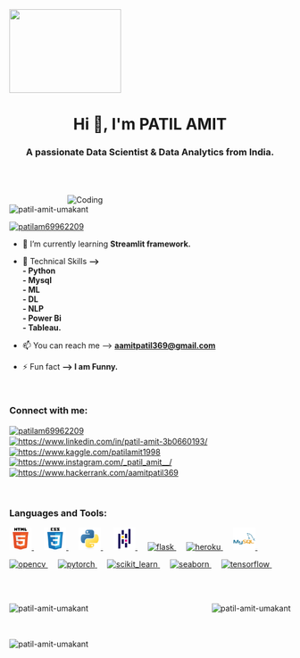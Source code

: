 <img align="center" width="200" height="150" src="https://usercontent.one/wp/www.techregister.co.uk/wp-content/uploads/2020/06/Electric-Double-Layer-Capacitor-Market-Analysis-Latest-and-Future-Trends-Opportunities-Regional-Demand-and-Forecast-2026.gif" />

<h1 align="center">Hi 👋, I'm PATIL AMIT</h1>
<h3 align="center">A passionate Data Scientist & Data Analytics from India.</h3>
<br><br><br>
<img align="right" alt="Coding" width="400" src="https://i.pinimg.com/originals/91/16/8b/91168b4873f6659b3e9fdfe4b89cd864.gif" />


<p align="left"> <img src="https://komarev.com/ghpvc/?username=patil-amit-umakant&label=Profile%20views&color=0e75b6&style=flat" alt="patil-amit-umakant" /> </p>


<p align="left"> <a href="https://twitter.com/patilam69962209" target="blank"><img src="https://img.shields.io/twitter/follow/patilam69962209?logo=twitter&style=for-the-badge" alt="patilam69962209" /></a> </p>

- 🌱 I’m currently learning **Streamlit framework.**

- 💬 Technical Skills **-->**<br>
  **- Python**<br>
  **- Mysql**<br>
  **- ML**<br>
  **- DL**<br>
  **- NLP**<br>
  **- Power Bi**<br>
  **- Tableau.**

- 📫 You can reach me --> **aamitpatil369@gmail.com**

- ⚡ Fun fact **--> I am Funny.**
<br>
<h3 align="left">Connect with me:</h3>
<p align="left">
<a href="https://twitter.com/patilam69962209" target="blank"><img align="center" src="https://raw.githubusercontent.com/rahuldkjain/github-profile-readme-generator/master/src/images/icons/Social/twitter.svg" alt="patilam69962209" height="30" width="40" /></a> &emsp;&emsp;
<a href="https://linkedin.com/in/https://www.linkedin.com/in/patil-amit-3b0660193/" target="blank"><img align="center" src="https://raw.githubusercontent.com/rahuldkjain/github-profile-readme-generator/master/src/images/icons/Social/linked-in-alt.svg" alt="https://www.linkedin.com/in/patil-amit-3b0660193/" height="30" width="40" /></a>&emsp;&emsp;
<a href="https://kaggle.com/https://www.kaggle.com/patilamit1998" target="blank"><img align="center" src="https://raw.githubusercontent.com/rahuldkjain/github-profile-readme-generator/master/src/images/icons/Social/kaggle.svg" alt="https://www.kaggle.com/patilamit1998" height="30" width="40" /></a>&emsp;&emsp;
<a href="https://instagram.com/https://www.instagram.com/_patil_amit__/" target="blank"><img align="center" src="https://raw.githubusercontent.com/rahuldkjain/github-profile-readme-generator/master/src/images/icons/Social/instagram.svg" alt="https://www.instagram.com/_patil_amit__/" height="30" width="40" /></a>&emsp;&emsp;
<a href="https://www.hackerrank.com/https://www.hackerrank.com/aamitpatil369" target="blank"><img align="center" src="https://raw.githubusercontent.com/rahuldkjain/github-profile-readme-generator/master/src/images/icons/Social/hackerrank.svg" alt="https://www.hackerrank.com/aamitpatil369" height="30" width="40" /></a>&emsp;
</p>
<br>
<h3 align="left">Languages and Tools:</h3>
<p align="left">

<a href="https://www.w3.org/html/" target="_blank" rel="noreferrer"> <img src="https://raw.githubusercontent.com/devicons/devicon/master/icons/html5/html5-original-wordmark.svg" alt="html5" width="40" height="40"/> </a> &emsp;
<a href="https://www.w3schools.com/css/" target="_blank" rel="noreferrer"> <img src="https://raw.githubusercontent.com/devicons/devicon/master/icons/css3/css3-original-wordmark.svg" alt="css3" width="40" height="40"/> </a> &emsp;
<a href="https://www.python.org" target="_blank" rel="noreferrer"> <img src="https://raw.githubusercontent.com/devicons/devicon/master/icons/python/python-original.svg" alt="python" width="40" height="40"/> </a>&emsp;
<a href="https://pandas.pydata.org/" target="_blank" rel="noreferrer"> <img src="https://raw.githubusercontent.com/devicons/devicon/2ae2a900d2f041da66e950e4d48052658d850630/icons/pandas/pandas-original.svg" alt="pandas" width="40" height="40"/> </a> &emsp;
<a href="https://flask.palletsprojects.com/" target="_blank" rel="noreferrer"> <img src="https://www.vectorlogo.zone/logos/pocoo_flask/pocoo_flask-icon.svg" alt="flask" width="40" height="40"/> </a>&emsp;
<a href="https://heroku.com" target="_blank" rel="noreferrer"> <img src="https://www.vectorlogo.zone/logos/heroku/heroku-icon.svg" alt="heroku" width="40" height="40"/> </a>&emsp;
<a href="https://www.mysql.com/" target="_blank" rel="noreferrer"> <img src="https://raw.githubusercontent.com/devicons/devicon/master/icons/mysql/mysql-original-wordmark.svg" alt="mysql" width="40" height="40"/> </a> &emsp;

<a href="https://opencv.org/" target="_blank" rel="noreferrer"> <img src="https://www.vectorlogo.zone/logos/opencv/opencv-icon.svg" alt="opencv" width="40" height="40"/> </a> &emsp;
<a href="https://pytorch.org/" target="_blank" rel="noreferrer"> <img src="https://www.vectorlogo.zone/logos/pytorch/pytorch-icon.svg" alt="pytorch" width="40" height="40"/> </a> &emsp;
<a href="https://scikit-learn.org/" target="_blank" rel="noreferrer"> <img src="https://upload.wikimedia.org/wikipedia/commons/0/05/Scikit_learn_logo_small.svg" alt="scikit_learn" width="40" height="40"/> </a> &emsp;
<a href="https://seaborn.pydata.org/" target="_blank" rel="noreferrer"> <img src="https://seaborn.pydata.org/_images/logo-mark-lightbg.svg" alt="seaborn" width="40" height="40"/> </a> &emsp;
<a href="https://www.tensorflow.org" target="_blank" rel="noreferrer"> <img src="https://www.vectorlogo.zone/logos/tensorflow/tensorflow-icon.svg" alt="tensorflow" width="40" height="40"/> </a>&emsp;

<br><br> </p>
<p><img align="left" src="https://github-readme-stats.vercel.app/api/top-langs?username=patil-amit-umakant&show_icons=true&locale=en&layout=compact" alt="patil-amit-umakant" /></p>
<p>&nbsp;<img align="right" src="https://github-readme-stats.vercel.app/api?username=patil-amit-umakant&show_icons=true&locale=en" alt="patil-amit-umakant" /></p>
<br>
<p><img align="center" src="https://github-readme-streak-stats.herokuapp.com/?user=patil-amit-umakant&" alt="patil-amit-umakant" /></p>
